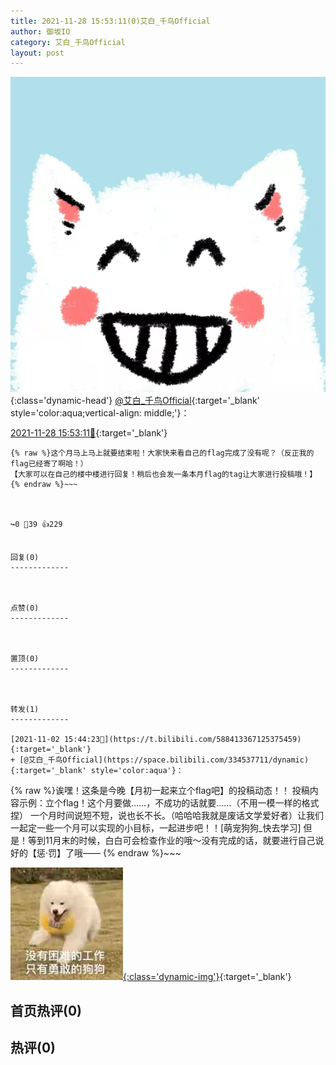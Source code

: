 ```yaml
---
title: 2021-11-28 15:53:11(0)艾白_千鸟Official
author: 御坂IO
category: 艾白_千鸟Official
layout: post
---
```


![img](/images/9ae8b9445fd0665cc014d9080156a45271be73c6.jpg){:class='dynamic-head'}
[@艾白_千鸟Official](https://space.bilibili.com/334537711/dynamic){:target='_blank' style='color:aqua;vertical-align: middle;'}：

[2021-11-28 15:53:11🔗](https://t.bilibili.com/598063849401502194){:target='_blank'}

~~~
{% raw %}这个月马上马上就要结束啦！大家快来看自己的flag完成了没有呢？（反正我的flag已经寄了啊哈！）
【大家可以在自己的楼中楼进行回复！稍后也会发一条本月flag的tag让大家进行投稿哦！】
{% endraw %}~~~



↪️0 💬39 👍229


回复(0)
-------------



点赞(0)
-------------



置顶(0)
-------------



转发(1)
-------------

[2021-11-02 15:44:23🔗](https://t.bilibili.com/588413367125375459){:target='_blank'}
+ [@艾白_千鸟Official](https://space.bilibili.com/334537711/dynamic){:target='_blank' style='color:aqua'}：
~~~
{% raw %}诶嘿！这条是今晚【月初一起来立个flag吧】的投稿动态！！
投稿内容示例：立个flag！这个月要做……，不成功的话就要……（不用一模一样的格式捏）
一个月时间说短不短，说也长不长。（哈哈哈我就是废话文学爱好者）让我们一起定一些一个月可以实现的小目标，一起进步吧！！[萌宠狗狗_快去学习]
但是！等到11月末的时候，白白可会检查作业的哦～没有完成的话，就要进行自己说好的【惩·罚】了哦——
{% endraw %}~~~


[![img](/images/f9979d3797f69589ef9b9083ed97eb312d093174.jpg){:class='dynamic-img'}](/images/f9979d3797f69589ef9b9083ed97eb312d093174.jpg){:target='_blank'}




首页热评(0)
-------------



热评(0)
-------------



